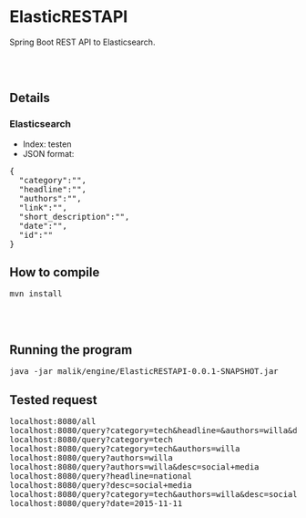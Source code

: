 # ElasticRESTAPI
Spring Boot REST API to Elasticsearch.

<br />
<br />

## Details
### Elasticsearch
* Index: testen
* JSON format:
<pre>
{
  "category":"",
  "headline":"",
  "authors":"",
  "link":"",
  "short_description":"",
  "date":"",
  "id":""
}
</pre>

## How to compile
<pre>mvn install</pre>

<br />
<br />

## Running the program
<pre>
java -jar malik/engine/ElasticRESTAPI-0.0.1-SNAPSHOT.jar
</pre>

## Tested request
<pre>
localhost:8080/all
localhost:8080/query?category=tech&headline=&authors=willa&desc=&date=
localhost:8080/query?category=tech
localhost:8080/query?category=tech&authors=willa
localhost:8080/query?authors=willa
localhost:8080/query?authors=willa&desc=social+media
localhost:8080/query?headline=national
localhost:8080/query?desc=social+media
localhost:8080/query?category=tech&authors=willa&desc=social+media
localhost:8080/query?date=2015-11-11
</pre>